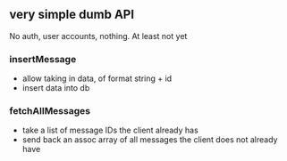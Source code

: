 

## very simple dumb API
No auth, user accounts, nothing. At least not yet



### insertMessage
- allow taking in data, of format string + id
- insert data into db



### fetchAllMessages
- take a list of message IDs the client already has
- send back an assoc array of all messages the client does not already have
